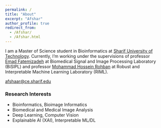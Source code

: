 ```yaml
---
permalink: /
title: "About"
excerpt: "Afshar"
author_profile: true
redirect_from:
  - /Afshar/
  - /Afshar.html
---
```



I am a Master of Science student in Bioinformatics at [Sharif University of Technology](https://en.sharif.edu/). Currently, I’m working under the supervisions of professor [Emad Fatemizadeh](https://ee.sharif.edu/~fatemizadeh/) at Biomedical Signal and Image Processing Laboratory (BiSIPL) and professor [Mohammad Hossein Rohban](http://sharif.ir/~rohban/) at Robust and Interpretable Machine Learning Laboratory (RIML).

[afshaar@ce.sharif.edu](mailto:afshaar@ce.sharif.edu)

### Research Interests

* Bioinformatics, Bioimage Informatics
* Biomedical and Medical Image Analysis
* Deep Learning, Computer Vision
* Explainable AI (XAI), Interpretable ML/DL
